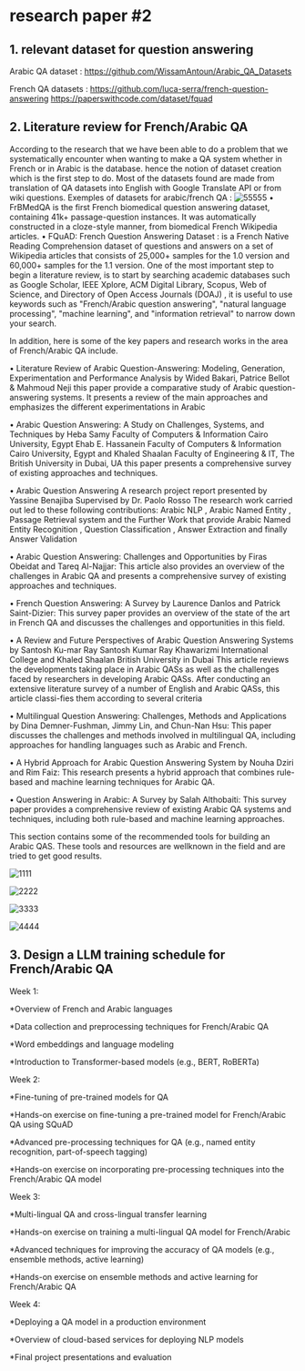# research paper #2
## 1.	relevant dataset for question answering
Arabic QA dataset : https://github.com/WissamAntoun/Arabic_QA_Datasets


French QA datasets : https://github.com/luca-serra/french-question-answering
         https://paperswithcode.com/dataset/fquad
## 2.	Literature review for French/Arabic QA
According to the research that we have been able to do a problem that we systematically encounter when wanting to make a QA system whether in French or in Arabic is the database. hence the notion of dataset creation which is the first step to do.
Most of the datasets found are made from translation of QA datasets into English with Google Translate API or from wiki questions.
Exemples of datasets for arabic/french QA :
 ![55555](https://user-images.githubusercontent.com/100809388/227051636-886251c2-d272-4df4-8d9a-cbcdb43dd778.png)
 •	FrBMedQA is the first French biomedical question answering dataset, containing 41k+ passage-question instances. It was automatically constructed in a cloze-style manner, from biomedical French Wikipedia articles.
•	FQuAD: French Question Answering Dataset : is a French Native Reading Comprehension dataset of questions and answers on a set of Wikipedia articles that consists of 25,000+ samples for the 1.0 version and 60,000+ samples for the 1.1 version.
One of the most important step to begin a literature review, is to start by searching academic databases such as Google Scholar, IEEE Xplore, ACM Digital Library, Scopus, Web of Science, and Directory of Open Access Journals (DOAJ) , it is useful to use keywords such as "French/Arabic question answering", "natural language processing", "machine learning", and "information retrieval" to narrow down your search.

In addition, here is some of the key papers and research works in the area of French/Arabic QA include.


•	Literature Review of Arabic Question-Answering: Modeling, Generation, Experimentation and Performance Analysis by Wided Bakari, Patrice Bellot & Mahmoud Neji this paper provide a comparative study of Arabic question-answering systems. It presents a review of the main approaches and emphasizes the different experimentations in Arabic


•	Arabic Question Answering: A Study on Challenges, Systems, and Techniques by  Heba Samy Faculty of Computers & Information Cairo University, Egypt  Ehab E. Hassanein Faculty of Computers & Information Cairo University, Egypt  and Khaled Shaalan Faculty of Engineering & IT, The British University in Dubai, UA this paper presents a comprehensive survey of existing approaches and techniques.


•	Arabic Question Answering A research project report presented by Yassine Benajiba Supervised by Dr. Paolo Rosso The research work carried out led to these following contributions: Arabic NLP , Arabic Named Entity , Passage Retrieval system and the Further Work that provide Arabic Named Entity Recognition , Question Classification , Answer Extraction and finally Answer Validation


•	Arabic Question Answering: Challenges and Opportunities by Firas Obeidat and Tareq Al-Najjar: This article also provides an overview of the challenges in Arabic QA and presents a comprehensive survey of existing approaches and techniques.


•	French Question Answering: A Survey by Laurence Danlos and Patrick Saint-Dizier: This survey paper provides an overview of the state of the art in French QA and discusses the challenges and opportunities in this field.


•	A Review and Future Perspectives of Arabic Question Answering Systems by Santosh Ku-mar Ray Santosh Kumar Ray Khawarizmi International College and Khaled Shaalan British University in Dubai This article reviews the developments taking place in Arabic QASs as well as the challenges faced by researchers in developing Arabic QASs. After conducting an extensive literature survey of a number of English and Arabic QASs, this article classi-fies them according to several criteria


•	Multilingual Question Answering: Challenges, Methods and Applications by Dina Demner-Fushman, Jimmy Lin, and Chun-Nan Hsu: This paper discusses the challenges and methods involved in multilingual QA, including approaches for handling languages such as Arabic and French.


•	A Hybrid Approach for Arabic Question Answering System by Nouha Dziri and Rim Faiz: This research presents a hybrid approach that combines rule-based and machine learning techniques for Arabic QA.


•	Question Answering in Arabic: A Survey by Salah Althobaiti: This survey paper provides a comprehensive review of existing Arabic QA systems and techniques, including both rule-based and machine learning approaches.

This section contains some of the recommended tools for building an Arabic QAS. These tools and resources are wellknown in the field and are tried to get good results. 

![1111](https://user-images.githubusercontent.com/100809388/227052204-b763aaa1-e281-4aa4-a89a-9938b70842c2.png)

![2222](https://user-images.githubusercontent.com/100809388/227052211-68159058-0277-456a-b333-0dae9d4c12b1.png)

![3333](https://user-images.githubusercontent.com/100809388/227052217-8b778366-77fc-40f8-bf04-c52d1793426c.png)

![4444](https://user-images.githubusercontent.com/100809388/227052228-663c5268-29b0-4fb5-92d8-3824210f62bc.png)


## 3. Design a LLM training schedule for French/Arabic QA

Week 1:


*Overview of French and Arabic languages


*Data collection and preprocessing techniques for French/Arabic QA


*Word embeddings and language modeling


*Introduction to Transformer-based models (e.g., BERT, RoBERTa)

Week 2:


*Fine-tuning of pre-trained models for QA


*Hands-on exercise on fine-tuning a pre-trained model for French/Arabic QA using SQuAD


*Advanced pre-processing techniques for QA (e.g., named entity recognition, part-of-speech tagging)


*Hands-on exercise on incorporating pre-processing techniques into the French/Arabic QA model


Week 3:


*Multi-lingual QA and cross-lingual transfer learning


*Hands-on exercise on training a multi-lingual QA model for French/Arabic


*Advanced techniques for improving the accuracy of QA models (e.g., ensemble methods, active learning)


*Hands-on exercise on ensemble methods and active learning for French/Arabic QA


Week 4:


*Deploying a QA model in a production environment


*Overview of cloud-based services for deploying NLP models


*Final project presentations and evaluation

